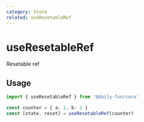 ```yaml
---
category: State
related: useResetableRef
---
```


# useResetableRef

Resetable ref

## Usage

```ts {4} twoslash
import { useResetableRef } from '@daily-fun/core'

const counter = { a: 1, b: 2 }
const [state, reset] = useResetableRef(counter)
```
